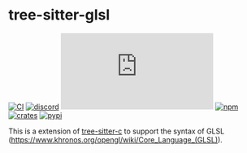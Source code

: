 tree-sitter-glsl
==================

[![CI][ci]](https://github.com/tree-sitter-grammars/tree-sitter-glsl/actions/workflows/ci.yml)
[![discord][discord]](https://discord.gg/w7nTvsVJhm)
[![matrix][matrix]](https://matrix.to/#/#tree-sitter-chat:matrix.org)
[![npm][npm]](https://www.npmjs.com/package/tree-sitter-glsl)
[![crates][crates]](https://crates.io/crates/tree-sitter-glsl)
[![pypi][pypi]](https://pypi.org/project/tree-sitter-glsl)

This is a extension of [tree-sitter-c](https://github.com/tree-sitter/tree-sitter-c) to support
the syntax of GLSL (https://www.khronos.org/opengl/wiki/Core_Language_(GLSL)).

[ci]: https://img.shields.io/github/actions/workflow/status/tree-sitter-grammars/tree-sitter-glsl/ci.yml?logo=github&label=CI
[discord]: https://img.shields.io/discord/1063097320771698699?logo=discord&label=discord
[matrix]: https://img.shields.io/matrix/tree-sitter-chat%3Amatrix.org?logo=matrix&label=matrix
[npm]: https://img.shields.io/npm/v/tree-sitter-glsl?logo=npm
[crates]: https://img.shields.io/crates/v/tree-sitter-glsl?logo=rust
[pypi]: https://img.shields.io/pypi/v/tree-sitter-glsl?logo=pypi&logoColor=ffd242

